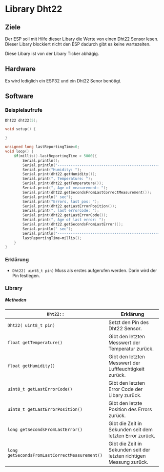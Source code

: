 # Library Dht22

## Ziele

Der ESP soll mit Hilfe dieser Libary die Werte von einen Dht22 Sensor lesen.
Dieser Libary blockiert nicht den ESP dadurch gibt es keine wartezeiten.

Diese Libary ist von der Libary Ticker abhägig.

## Hardware

Es wird lediglich ein ESP32 und ein Dht22 Senor benötigt.

## Software

### Beispielaufrufe

```c
Dht22 dht22(5);

void setup() {

}

unsigned long lastReportingTime=0;
void loop() {
	if(millis()-lastReportingTime > 5000){
		Serial.println();
		Serial.println("----------------------------------------------------------------------------");
		Serial.print("Humidity: ");
		Serial.print(dht22.getHumidity());
		Serial.print(", Temperature: ");
		Serial.print(dht22.getTemperature());
		Serial.print(", Age of measurement: ");
		Serial.print(dht22.getSecondsFromLastCorrectMeasurement());
		Serial.println(" sec");
		Serial.print("Errors, last pos: ");
		Serial.print(dht22.getLastErrorPosition());
		Serial.print(", last errorcode: ");
		Serial.print(dht22.getLastErrorCode());
		Serial.print(", Age of last error: ");
		Serial.print(dht22.getSecondsFromLastError());
		Serial.println(" sec");
		Serial.println("----------------------------------------------------------------------------");
		lastReportingTime=millis();
	}
}
```

### Erklärung

* ```Dht22( uint8_t pin)``` Muss als erstes aufgerufen werden. Darin wird der Pin festlegen. 

### Library

##### Methoden

| ```Dht22::``` | Erklärung |
|-|-|
|```Dht22( uint8_t pin)```| Setzt den Pin des Dht22 Sensor. |
|```float getTemperature()``` | Gibt den letzten Messwert der Temperatur zurück.  |
|```float getHumidity()``` | Gibt den letzten Messwert der Luftfeuchtigkeit zurück. |
|```uint8_t getLastErrorCode()``` | Gibt den letzten Error Code der Libary zurück. |
|```uint8_t getLastErrorPosition()``` | Gibt den letzte Position des Errors zurück. |
|```long getSecondsFromLastError()``` | Gibt die Zeit in Sekunden seit dem letzten Error zurück. |
|```long getSecondsFromLastCorrectMeasurement()``` | Gibt die Zeit in Sekunden seit der letzten richtigen Messung zurück. |